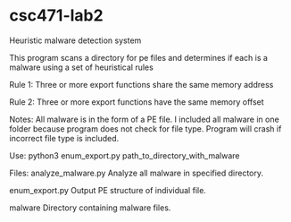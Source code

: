 # csc471-lab2
Heuristic malware detection system

This program scans a directory for pe files and determines if each is a malware using a set of heuristical rules

Rule 1:
Three or more export functions share the same memory address

Rule 2:
Three or more export functions have the same memory offset

Notes:
All malware is in the form of a PE file. I included all malware in one folder because program does not check for file type. Program will crash if incorrect file type is included.

Use:
python3 enum_export.py path_to_directory_with_malware

Files:
analyze_malware.py
Analyze all malware in specified directory.

enum_export.py
Output PE structure of individual file.

malware
Directory containing malware files.
